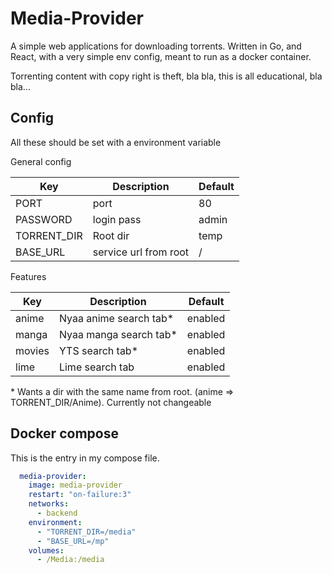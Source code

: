 # Media-Provider
A simple web applications for downloading torrents. Written in Go, and React, with a very simple env config, meant to run as a docker container.

Torrenting content with copy right is theft, bla bla, this is all educational, bla bla...

## Config

All these should be set with a environment variable

General config

| Key | Description | Default |
| ---- | ----- | ---- |
| PORT | port | 80 |
| PASSWORD | login pass | admin |
| TORRENT_DIR | Root dir | temp |
| BASE_URL | service url from root | / |

Features

| Key | Description | Default |
| --- | ----- | ---- |
| anime | Nyaa anime search tab* | enabled |
| manga | Nyaa manga search tab* | enabled |
| movies | YTS search tab* | enabled |
| lime | Lime search tab | enabled |

\* Wants a dir with the same name from root. (anime => TORRENT_DIR/Anime). Currently not changeable

## Docker compose
This is the entry in my compose file. 
```yaml
  media-provider:
    image: media-provider
    restart: "on-failure:3"
    networks:
      - backend
    environment:
      - "TORRENT_DIR=/media"
      - "BASE_URL=/mp"
    volumes:
      - /Media:/media

```
